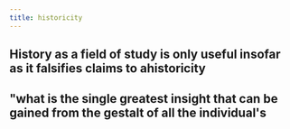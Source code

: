 ```yaml
---
title: historicity
---
```


## History as a field of study is only useful insofar as it falsifies claims to ahistoricity
## "what is the single greatest insight that can be gained from the gestalt of all the individual's
